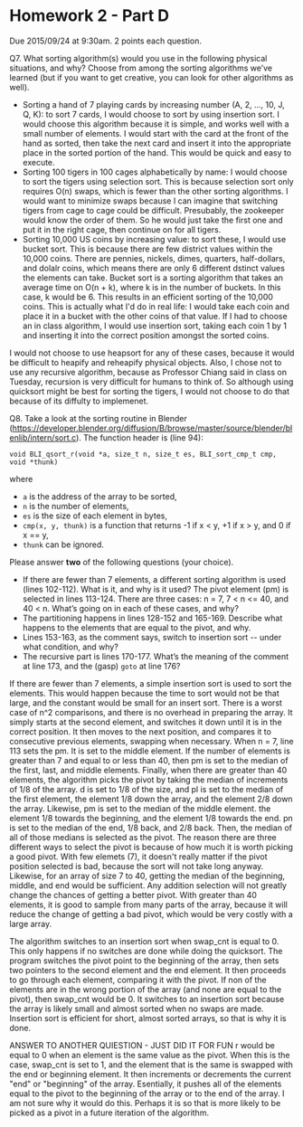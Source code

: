 Homework 2 - Part D
===================
Due 2015/09/24 at 9:30am. 2 points each question.


Q7. What sorting algorithm(s) would you use in the following physical situations, and why? Choose from among the sorting algorithms we’ve learned (but if you want to get creative, you can look for other algorithms as well).

- Sorting a hand of 7 playing cards by increasing number (A, 2, …, 10, J, Q, K):  to sort 7 cards, I would choose to sort by using insertion sort. I  
would choose this algorithm because it is simple, and works well with a small number of elements. I would start with the card at the front of the hand 
as sorted, then take the next card and insert it into the appropriate place in the sorted portion of the hand. This would be quick and easy to execute.
- Sorting 100 tigers in 100 cages alphabetically by name: I would choose to sort the tigers using selection sort. This is because selection sort only 
requires O(n) swaps, which is fewer than the other sorting algorithms. I would want to minimize swaps because I can imagine that switching tigers from 
cage to cage could be difficult. Presubably, the zookeeper would know the order of them. So he would just take the first one and put it in the right 
cage, then continue on for all tigers.
- Sorting 10,000 US coins by increasing value: to sort these, I would use bucket sort. This is because there are few district values within the 10,000 coins. There are pennies, nickels, dimes, quarters, half-dollars, and dolalr coins, which means there are only 6 different dstinct values the elements can take. Bucket sort is a sorting algorithm that takes an average time on O(n + k), where k is in the number of buckets. In this case, k would be 6. 
This results in an efficient sorting of the 10,000 coins. This is actually what I'd do in real life: I would take each coin and place it in a bucket 
with the other coins of that value. If I had to choose an in class algorithm, I would use insertion sort, taking each coin 1 by 1 and inserting it into 
the correct position amongst the sorted coins.

I would not choose to use heapsort for any of these cases, because it would be difficult to heapify and reheapify physical objects. 
Also, I chose not to use any recursive algorithm, because as Professor Chiang said in class on Tuesday, recursion is very difficult 
for humans to think of. So although using quicksort might be best for sorting the tigers, I would not choose to do that because of its 
diffulty to implemenet.




Q8. Take a look at the sorting routine in Blender (https://developer.blender.org/diffusion/B/browse/master/source/blender/blenlib/intern/sort.c). The function header is (line 94):

    void BLI_qsort_r(void *a, size_t n, size_t es, BLI_sort_cmp_t cmp, void *thunk)

where

- `a` is the address of the array to be sorted,
- `n` is the number of elements,
- `es` is the size of each element in bytes,
- `cmp(x, y, thunk)` is a function that returns -1 if x < y, +1 if x > y, and 0 if x == y,
- `thunk` can be ignored.

Please answer **two** of the following questions (your choice).

- If there are fewer than 7 elements, a different sorting algorithm is used (lines 102-112). What is it, and why is it used?
The pivot element (pm) is selected in lines 113-124. There are three cases: n = 7, 7 < n <= 40, and 40 < n. What’s going on in each of these cases, and why?
- The partitioning happens in lines 128-152 and 165-169. Describe what happens to the elements that are equal to the pivot, and why.
- Lines 153-163, as the comment says, switch to insertion sort -- under what condition, and why?
- The recursive part is lines 170-177. What’s the meaning of the comment at line 173, and the (gasp) `goto` at line 176?

If there are fewer than 7 elements, a simple insertion sort is used to sort the elements. This would happen because the time to sort would not be that 
large, and the constant would be small for an insert sort. There is a worst case of n^2 comparisons, and there is no overhead in preparing the array. 
It simply starts at the second element, and switches it down until it is in the correct position. It then moves to the next position, and compares it 
to consecutive previous elements, swapping when necessary. When n = 7, line 113 sets the pm. It is set to the middle element. If the number of elements 
is greater than 7 and equal to or less than 40, then pm is set to the median of the first, last, and middle elements. Finally, when there are greater 
than 40 elements, the algorithm picks the pivot by taking the median of increments of 1/8 of the array. d is set to 1/8 of the size, and pl is set to 
the median of the first element, the element 1/8 down the array, and the element 2/8 down the array. Likewise, pm is set to the median of the middle 
element. the element 1/8 towards the beginning, and the element 1/8 towards the end. pn is set to the median of the end, 1/8 back, and 2/8 back. Then, 
the median of all of those medians is selected as the pivot. The reason there are three different ways to select the pivot is because of how much it is 
worth picking a good pivot. With few elemets (7), it doesn't really matter if the pivot position selected is bad, because the sort will not take long 
anyway. Likewise, for an array of size 7 to 40, getting the median of the beginning, middle, and end would be sufficient. Any addition selection will 
not greatly change the chances of getting a better pivot. With greater than 40 elements, it is good to sample from many parts of the array, because 
it will reduce the change of getting a bad pivot, which would be very costly with a large array.

The algorithm switches to an insertion sort when swap_cnt is equal to 0. This only happens if no switches are done while doing the quicksort. The 
program switches the pivot point to the beginning of the array, then sets two pointers to the second element and the end element. It then proceeds to 
go through each element, comparing it with the pivot. If non of the elements are in the wrong portion of the array (and none are equal to the pivot), 
then swap_cnt would be 0. It switches to an insertion sort because the array is likely small and almost sorted when no swaps are made. Insertion sort 
is efficient for short, almost sorted arrays, so that is why it is done.

ANSWER TO ANOTHER QUIESTION - JUST DID IT FOR FUN
r would be equal to 0 when an element is the same value as the pivot. When this is the case, swap_cnt is set to 1, and the element that is the same is 
swapped with the end or beginning element. It then increments or decrements the current "end" or "beginning" of the array. Esentially, it pushes all 
of the elements equal to the pivot to the beginning of the array or to the end of the array. I am not sure why it would do this. Perhaps it is so that 
is more likely to be picked as a pivot in a future iteration of the algorithm.
